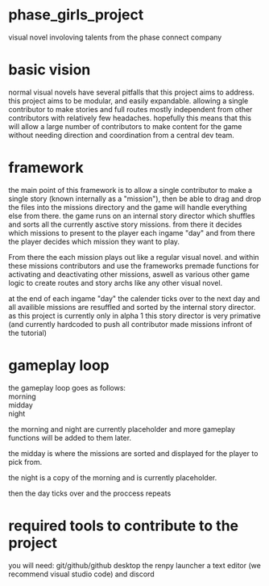 # phase_girls_project
 visual novel involoving talents from the phase connect company

 # basic vision  
 normal visual novels have several pitfalls that this project aims to address. 
 this project aims to be modular, and easily expandable. allowing a single contributor to make stories and full routes mostly independent from other contributors with relatively few headaches. hopefully this means that this will allow a large number of contributors to make content for the game without needing direction and coordination from a central dev team. 

# framework
the main point of this framework is to allow a single contributor to make a single story (known internally as a "mission"), then be able to drag and drop the files into the missions directory and the game will handle everything else from there.
the game runs on an internal story director which shuffles and sorts all the currently asctive story missions. from there it decides which missions to present to the player each ingame "day" and from there the player decides which mission they want to play. 

From there the each mission plays out like a regular visual novel. and within these missions contributors and use the frameworks premade functions for activating and deactivating other missions, aswell as various other game logic to create routes and story archs like any other visual novel. 

at the end of each ingame "day" the calender ticks over to the next day and all availible missions are resuffled and sorted by the internal story director. as this project is currently only in alpha 1 this story director is very primative (and currently hardcoded to push all contributor made missions infront of the tutorial)

# gameplay loop
the gameplay loop goes as follows:  
morning  
midday  
night  

the morning and night are currently placeholder and more gameplay functions will be added to them later. 

the midday is where the missions are sorted and displayed for the player to pick from.

the night is a copy of the morning and is currently placeholder. 

then the day ticks over and the proccess repeats

# required tools to contribute to the project
you will need:
git/github/github desktop
the renpy launcher
a text editor (we recommend visual studio code)
and discord




